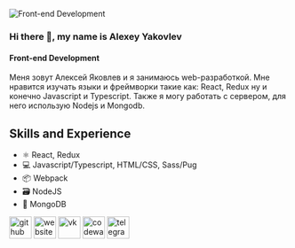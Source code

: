 ![Front-end Development](https://yablyk.com/wp-content/uploads/2019/09/front_end-back_end.jpg)

### Hi there 👋, my name is Alexey Yakovlev
#### Front-end Development

Меня зовут Алексей Яковлев и я занимаюсь web-разработкой. Мне нравится изучать языки и фреймворки такие как: React, Redux ну и конечно Javascript и Typescript. Также я могу работать с сервером, для него использую Nodejs и Mongodb.

## Skills and Experience
* ⚛ React, Redux
* 💻 Javascript/Typescript, HTML/CSS, Sass/Pug
* 📦 Webpack
* 🗃 NodeJS
* 📑 MongoDB

[<img src='https://cdn.jsdelivr.net/npm/simple-icons@3.0.1/icons/github.svg' alt='github' height='40'>](https://github.com/AlexeyYakovlev1)  [<img src='https://cdn.jsdelivr.net/npm/simple-icons@3.0.1/icons/icloud.svg' alt='website' height='40'>](https://alexeyyakovlev1.github.io/portfolio/)  [<img src='https://cdn.jsdelivr.net/npm/simple-icons@3.0.1/icons/vk.svg' alt='vk' height='40'>](https://vk.com/quod_42)  [<img src='https://cdn.jsdelivr.net/npm/simple-icons@3.0.1/icons/codewars.svg' alt='codewars' height='40'>](https://www.codewars.com/users/quod_42)  [<img src='https://cdn.jsdelivr.net/npm/simple-icons@3.0.1/icons/telegram.svg' alt='telegram' height='40'>](https://t.me/quod_42)  


